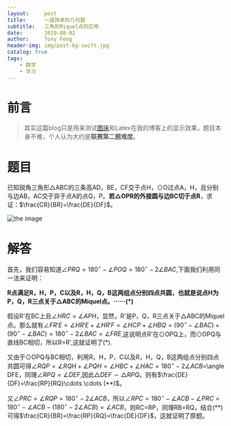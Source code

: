 ```yaml
---
layout:     post
title:      一道简单的几何题
subtitle:   三角形Miquel点的应用
date:       2019-08-02
author:     Tony Feng
header-img: img/post-bg-swift.jpg
catalog: true
tags:
    - 数学
    - 学习
---
```


<!-- Latex Support By MathJax -->
<script type="text/javascript" src="http://cdn.mathjax.org/mathjax/latest/MathJax.js?config=default"></script>

# 前言

>其实这篇blog只是用来测试[图床](https://sm.ms/)和Latex在我的博客上的显示效果，题目本身不难，个人认为大约是**联赛第二题难度**。

# 题目

已知锐角三角形$\triangle$ABC的三条高AD，BE，CF交于点H，$\odot$O过点A，H，且分别与边AB，AC交于异于点A的点Q，P。**若$\triangle$OPR的外接圆与边BC切于点R**，求证：$\frac{CR}{BR}=\frac{DE}{DF}$。

![the image](https://i.loli.net/2019/08/01/5d42ecb60d6e378310.png)

# 解答

首先，我们容易知道$\angle PRQ=180^{\circ}-\angle POQ=180^{\circ}-2\angle BAC$,下面我们利用同一法来证明：

**R点满足R，H，P，C以及R，H，Q，B这两组点分别四点共圆，也就是说点H为P，Q，R三点关于$\triangle$ABC的Miquel点。$\cdots \cdots (*)$**

假设R'在BC上且$\angle HRC=\angle APH$，显然，R'是P，Q，R三点关于$\triangle$ABC的Miquel点。那么就有$\angle FR'E=\angle HR'E+\angle HR'F=\angle HCP+\angle HBQ=(90^{\circ}-\angle BAC)+(90^{\circ}-\angle BAC)=180^{\circ}-2\angle BAC=\angle FRE$,这说明点R'在$\odot$OPQ上，而$\odot$OPQ与直线BC相切，所以R=R',这就证明了(*).

又由于$\odot$OPQ与BC相切，利用R，H，P，C以及R，H，Q，B这两组点分别四点共圆可得$\angle RQP=\angle RQH+\angle PQH=\angle HBC+\angle HAC=180^{\circ}-2\angle ACB$=\angle DFE，同理$\angle RPQ=\angle DEF$,因此$\triangle DEF\sim\triangle RPQ$。则有$\frac{DE}{DF}=\frac{RP}{RQ}\cdots \cdots (**)$。

又$\angle PRC=\angle RQP=180^{\circ}-2\angle ACB$，所以$\angle RPC=180^{\circ}-\angle ACB-\angle PRC=180^{\circ}-\angle ACB-(180^{\circ}-2\angle ACB)=\angle ACB$，则RC=RP，同理RB=RQ，结合(**)可得$\frac{CR}{BR}=\frac{RP}{RQ}=\frac{DE}{DF}$，这就证明了原题。
